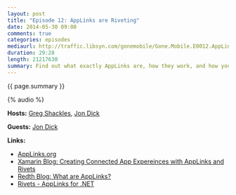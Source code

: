 ```yaml
---
layout: post
title: "Episode 12: AppLinks are Riveting"
date: 2014-05-30 09:00
comments: true
categories: episodes
mediaurl: http://traffic.libsyn.com/gonemobile/Gone.Mobile.E0012.AppLinks.are.Riveting.mp3
duration: 29:28
length: 21217630
summary: Find out what exactly AppLinks are, how they work, and how you can use Rivets to add support for them to your own .NET apps.  
---
```


{{ page.summary }}

<!-- more -->

{% audio %}

**Hosts:** [Greg Shackles](http://twitter.com/gshackles), [Jon Dick](http://twitter.com/redth)

**Guests:** [Jon Dick](https://twitter.com/Redth)

**Links:** 

- [AppLinks.org](http://applinks.org)
- [Xamarin Blog: Creating Connected App Expereinces with AppLinks and Rivets](http://blog.xamarin.com/creating-connected-app-experiences-with-app-links-and-rivets-with-xamarin/)
- [Redth Blog: What are AppLinks?](http://redth.codes/what-are-app-links/)
- [Rivets - AppLinks for .NET](https://github.com/Redth/Rivets)

